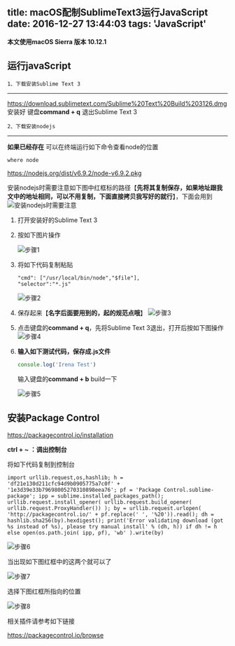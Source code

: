 title: macOS配制SublimeText3运行JavaScript
date: 2016-12-27 13:44:03
tags: 'JavaScript'
---



**本文使用macOS Sierra 版本 10.12.1**

## 运行javaScript

```
1、下载安装Sublime Text 3
```

------

https://download.sublimetext.com/Sublime%20Text%20Build%203126.dmg
安装好   键盘**command + q** 退出Sublime Text 3

<!-- more -->

```
2、下载安装nodejs
```
------

**如果已经存在**
可以在终端运行如下命令查看node的位置
```
where node
```

https://nodejs.org/dist/v6.9.2/node-v6.9.2.pkg

安装nodejs时需要注意如下图中红框标的路径【**先将其复制保存，如果地址跟我文中的地址相同，可以不用复制，下面直接拷贝我写好的就行**】，下面会用到
![安装nodejs时需要注意](http://7xrirn.com1.z0.glb.clouddn.com/blogImagenodejs.png)

1. 打开安装好的Sublime Text 3

2. 按如下图片操作

   ![步骤1](http://7xrirn.com1.z0.glb.clouddn.com/blogImagesublime-1.png)

3. 将如下代码复制粘贴

   ```
   "cmd": ["/usr/local/bin/node","$file"],
   "selector":"*.js"
   ```

   ![步骤2](http://7xrirn.com1.z0.glb.clouddn.com/blogImagesublime-2.png)
   ​

4. 保存起来【**名字后面要用到的，起的规范点哦**】
   ![步骤3](http://7xrirn.com1.z0.glb.clouddn.com/blogImagesublime-3.png)

5. 点击键盘的**command + q**，先将Sublime Text 3退出，打开后按如下图操作
   ![步骤4](http://7xrirn.com1.z0.glb.clouddn.com/blogImagesublime-4.png)

6. **输入如下测试代码，保存成.js文件**

   ```javascript
   console.log('Irena Test')
   ```

   输入键盘的**command + b**  build一下

   ![步骤5](http://7xrirn.com1.z0.glb.clouddn.com/blogImagesublime-5.png)











## 安装Package Control

https://packagecontrol.io/installation

**ctrl + ~ ：调出控制台**

将如下代码复制到控制台

```
import urllib.request,os,hashlib; h = 'df21e130d211cfc94d9b0905775a7c0f' + '1e3d39e33b79698005270310898eea76'; pf = 'Package Control.sublime-package'; ipp = sublime.installed_packages_path(); urllib.request.install_opener( urllib.request.build_opener( urllib.request.ProxyHandler()) ); by = urllib.request.urlopen( 'http://packagecontrol.io/' + pf.replace(' ', '%20')).read(); dh = hashlib.sha256(by).hexdigest(); print('Error validating download (got %s instead of %s), please try manual install' % (dh, h)) if dh != h else open(os.path.join( ipp, pf), 'wb' ).write(by)
```

![步骤6](http://7xrirn.com1.z0.glb.clouddn.com/blogImagesublime-6.png)

当出现如下图红框中的这两个就可以了

![步骤7](http://7xrirn.com1.z0.glb.clouddn.com/blogImagesublime-7.png)

选择下图红框所指向的位置

![步骤8](http://7xrirn.com1.z0.glb.clouddn.com/blogImagesublime-8.png)

相关插件请参考如下链接

https://packagecontrol.io/browse
